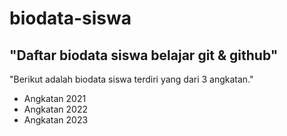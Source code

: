 # biodata-siswa
"Daftar biodata siswa belajar git &amp; github"
---
"Berikut adalah biodata siswa terdiri yang dari 3 angkatan."

- Angkatan 2021
- Angkatan 2022
- Angkatan 2023
